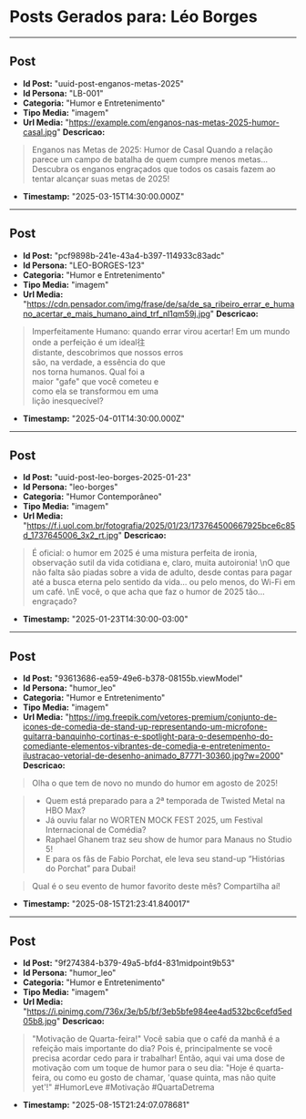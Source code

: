 # Posts Gerados para: Léo Borges

---

## Post
- **Id Post:** "uuid-post-enganos-metas-2025"
- **Id Persona:** "LB-001"
- **Categoria:** "Humor e Entretenimento"
- **Tipo Media:** "imagem"
- **Url Media:** "https://example.com/enganos-nas-metas-2025-humor-casal.jpg"
**Descricao:**
> Enganos nas Metas de 2025: Humor de Casal
> Quando a relação parece um campo de batalha de quem cumpre menos metas...
> Descubra os enganos engraçados que todos os casais fazem ao tentar alcançar suas metas de 2025!
- **Timestamp:** "2025-03-15T14:30:00.000Z"

---

## Post
- **Id Post:** "pcf9898b-241e-43a4-b397-114933c83adc"
- **Id Persona:** "LEO-BORGES-123"
- **Categoria:** "Humor e Entretenimento"
- **Tipo Media:** "imagem"
- **Url Media:** "https://cdn.pensador.com/img/frase/de/sa/de_sa_ribeiro_errar_e_humano_acertar_e_mais_humano_aind_trf_nl1qm59j.jpg"
**Descricao:**
> Imperfeitamente Humano: quando errar virou acertar!
> Em um mundo onde a perfeição é um ideal往  
> distante, descobrimos que nossos erros  
> são, na verdade, a essência do que  
> nos torna humanos. Qual foi a  
> maior "gafe" que você cometeu e  
> como ela se transformou em uma  
> lição inesquecível?
- **Timestamp:** "2025-04-01T14:30:00.000Z"

---

## Post
- **Id Post:** "uuid-post-leo-borges-2025-01-23"
- **Id Persona:** "leo-borges"
- **Categoria:** "Humor Contemporâneo"
- **Tipo Media:** "imagem"
- **Url Media:** "https://f.i.uol.com.br/fotografia/2025/01/23/173764500667925bce6c85d_1737645006_3x2_rt.jpg"
**Descricao:**
> É oficial: o humor em 2025 é uma mistura perfeita de ironia, observação sutil da vida cotidiana e, claro, muita autoironia! 
> \nO que não falta são piadas sobre a vida de adulto, desde contas para pagar até a busca eterna pelo sentido da vida... ou pelo menos, do Wi-Fi em um café.
> \nE você, o que acha que faz o humor de 2025 tão... engraçado?
- **Timestamp:** "2025-01-23T14:30:00-03:00"

---

## Post
- **Id Post:** "93613686-ea59-49e6-b378-08155b.viewModel"
- **Id Persona:** "humor_leo"
- **Categoria:** "Humor e Entretenimento"
- **Tipo Media:** "imagem"
- **Url Media:** "https://img.freepik.com/vetores-premium/conjunto-de-icones-de-comedia-de-stand-up-representando-um-microfone-guitarra-banquinho-cortinas-e-spotlight-para-o-desempenho-do-comediante-elementos-vibrantes-de-comedia-e-entretenimento-ilustracao-vetorial-de-desenho-animado_87771-30360.jpg?w=2000"
**Descricao:**
> Olha o que tem de novo no mundo do humor em agosto de 2025!

> - Quem está preparado para a 2ª temporada de Twisted Metal na HBO Max?
> - Já ouviu falar no WORTEN MOCK FEST 2025, um Festival Internacional de Comédia?
> - Raphael Ghanem traz seu show de humor para Manaus no Studio 5!
> - E para os fãs de Fabio Porchat, ele leva seu stand-up “Histórias do Porchat” para Dubai!

> Qual é o seu evento de humor favorito deste mês? Compartilha aí!
- **Timestamp:** "2025-08-15T21:23:41.840017"

---

## Post
- **Id Post:** "9f274384-b379-49a5-bfd4-831midpoint9b53"
- **Id Persona:** "humor_leo"
- **Categoria:** "Humor e Entretenimento"
- **Tipo Media:** "imagem"
- **Url Media:** "https://i.pinimg.com/736x/3e/b5/bf/3eb5bfe984ee4ad532bc6cefd5ed05b8.jpg"
**Descricao:**
> "Motivação de Quarta-feira!"
> Você sabia que o café da manhã é a refeição mais importante do dia? 
> Pois é, principalmente se você precisa acordar cedo para ir trabalhar!
> Então, aqui vai uma dose de motivação com um toque de humor para o seu dia:
> "Hoje é quarta-feira, ou como eu gosto de chamar, 
> 'quase quinta, mas não quite yet'!"
> #HumorLeve #Motivação #QuartaDetrema
- **Timestamp:** "2025-08-15T21:24:07.078681"